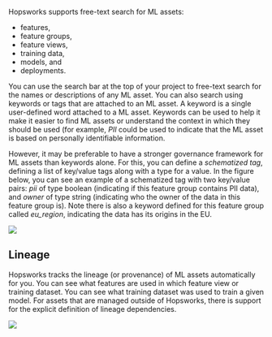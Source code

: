 Hopsworks supports free-text search for ML assets:

* features,
* feature groups,
* feature views,
* training data,
* models, and
* deployments.

You can use the search bar at the top of your project to free-text search for the names or descriptions of any ML asset. You can also search using keywords or tags that are attached to an ML asset.
A keyword is a single user-defined word attached to a ML asset. Keywords can be used to help it make it easier to find ML assets or understand the context in which they should be used (for example, *PII* could be used to indicate that the ML asset is based on personally identifiable information.

However, it may be preferable to have a stronger governance framework for ML assets than keywords alone. For this, you can define a *schematized tag*, defining a list of key/value tags along with a type for a value. In the figure below, you can see an example of a schematized tag with two key/value pairs: *pii* of type boolean (indicating if this feature group contains PII data), and *owner* of type string (indicating who the owner of the data in this feature group is). Note there is also a keyword defined for this feature group called *eu_region*, indicating the data has its origins in the EU.


<img src="../../../assets/images/concepts/projects/tags-keywords.png">


## Lineage

Hopsworks tracks the lineage (or provenance) of ML assets automatically for you. You can see what features are used in which feature view or training dataset. You can see what training dataset was used to train a given model. For assets that are managed outside of Hopsworks, there is support for the explicit definition of lineage dependencies.

<img src="../../../assets/images/concepts/projects/provenance.png">